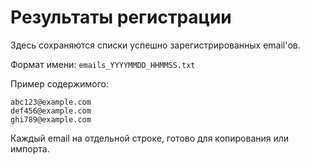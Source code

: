 # Результаты регистрации

Здесь сохраняются списки успешно зарегистрированных email'ов.

Формат имени: `emails_YYYYMMDD_HHMMSS.txt`

Пример содержимого:
```
abc123@example.com
def456@example.com
ghi789@example.com
```

Каждый email на отдельной строке, готово для копирования или импорта.
